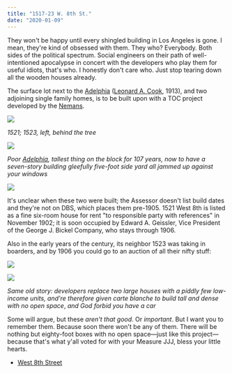 ```yaml
---
title: "1517-23 W. 8th St."
date: "2020-01-09"
---
```


They won't be happy until every shingled building in Los Angeles is gone. I mean, they're kind of obsessed with them. They who? Everybody. Both sides of the political spectrum. Social engineers on their path of well-intentioned apocalypse in concert with the developers who play them for useful idiots, that's who. I honestly don't care who. Just stop tearing down all the wooden houses already.

The surface lot next to the [Adelphia](https://www.flickr.com/search/?sort=date-taken-desc&safe_search=1&tags=theadelphia&user_id=55868231%40N00&view_all=1) ([Leonard A. Cook](https://krisjohnston.evrealestate.com/ListingDetails/246-Canon-Dr-SANTA-BARBARA-CA-93105/19-306), 1913), and two adjoining single family homes, is to be built upon with a TOC project developed by the [Nemans](https://therealdeal.com/la/2018/10/05/despite-guilty-plea-south-park-skyscraper-tied-to-ben-neman-advances/).

![](/images/Screen-Shot-2020-01-08-at-6.49.13-PM-1024x762.jpg)

_1521; 1523, left, behind the tree_

![](/images/Screen-Shot-2020-01-08-at-6.51.13-PM-1024x730.jpg)

_Poor [Adelphia](https://66.media.tumblr.com/tumblr_lvigjnWJHC1r3zvezo1_1280.jpg), tallest thing on the block for 107 years, now to have a seven-story building gleefully five-foot side yard all jammed up against your windows_

![](/images/Screen-Shot-2020-01-08-at-8.05.48-PM-1024x395.jpg)

It's unclear when these two were built; the Assessor doesn't list build dates and they're not on DBS, which places them pre-1905. 1521 West 8th is listed as a fine six-room house for rent "to responsible party with references" in November 1902; it is soon occupied by Edward A. Geissler, Vice President of the George J. Bickel Company, who stays through 1906.

Also in the early years of the century, its neighbor 1523 was taking in boarders, and by 1906 you could go to an auction of all their nifty stuff:

![](/images/Screen-Shot-2020-01-08-at-7.05.52-PM-1024x600.jpg)

![](/images/24c27-screen-shot-2020-01-08-at-6.52.42-pm.jpg)

_Same old story: developers replace two large houses with a piddly few low-income units, and're therefore given carte blanche to build tall and dense with no open space_, _and God forbid you have a car_

Some will argue, but these _aren't that good_. Or _important_. But I want you to remember them. Because soon there won't be any of them. There will be nothing but eighty-foot boxes with no open space—just like this project—because that's what y'all voted for with your Measure JJJ, bless your little hearts.

- [West 8th Street](https://www.google.com/maps/search/?api=1&query=34.051977,-118.271064)
